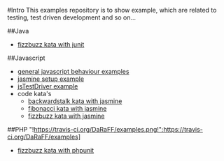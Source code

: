 #Intro
This examples repository is to show example, which are related to testing, test driven development and so on...

##Java
* [fizzbuzz kata with junit](https://github.com/DaRaFF/examples/blob/master/java/fizzbuzz/)

##Javascript
* [general javascript behaviour examples](https://github.com/DaRaFF/examples/blob/master/javascript/jsGeneral/)
* [jasmine setup example](https://github.com/DaRaFF/examples/blob/master/javascript/jasmine_example_delivered/)
* [jsTestDriver example](https://github.com/DaRaFF/examples/blob/master/javascript/jsTestDriver/)
* code kata's
    * [backwardstalk kata with jasmine](https://github.com/DaRaFF/examples/blob/master/javascript/backwardstalk/)
    * [fibonacci kata with jasmine](https://github.com/DaRaFF/examples/blob/master/javascript/fibonacci/)
    * [fizzbuzz kata with jasmine](https://github.com/DaRaFF/examples/blob/master/javascript/fizzbuzz/)

##PHP
"!https://travis-ci.org/DaRaFF/examples.png!":https://travis-ci.org/DaRaFF/examples]
* [fizzbuzz kata with phpunit](https://github.com/DaRaFF/examples/blob/master/php/fizzbuzz/)
